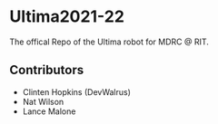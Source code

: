 # Ultima2021-22
The offical Repo of the Ultima robot for MDRC @ RIT.

## Contributors
- Clinten Hopkins (DevWalrus)
- Nat Wilson
- Lance Malone
